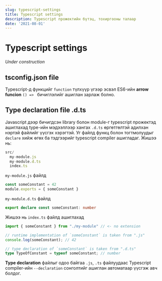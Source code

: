 ```yaml
---
slug: typescript-settings
title: Typescript settings
description: Typescript прожектийн бүтэц, тохиргооны талаар
date: '2021-08-01'
---
```


# Typescript settings

*Under construction*

## tsconfig.json file
Typescript-д функцийг `function` түлхүүр үгээр эсвэл ES6-ийн **arrow funcion** `() => ` бичиглэлийг ашиглан зарлаж болно. 


## Type declaration file .d.ts 
Javascript дээр бичигдсэн library болон module-г typescript прожектэд ашиглахад type-ийн мэдээллээр хангах `.d.ts` өргөтгөлтэй адилхан нэртэй файлийг үүсгэх хэрэгтэй. Уг файлд функц болон тогтмолуудыг `declare` хийж өгөх ба тэдгээрийг typescript compiler ашигладаг. Жишээ нь:

```ts
src/
  my-module.js
  my-module.d.ts
  index.ts
```

`my-module.js` файлд
```ts
const someConstant = 42
module.exports = { someConstant }
```

`my-module.d.ts` файлд
```ts
export declare const someConstant: number
```

Жишээ нь `index.ts` файлд ашиглахад
```ts
import { someConstant } from "./my-module" // <- no extension

// runtime implementation of `someConstant` is taken from ".js"
console.log(someConstant); // 42

// type declaration of `someConstant` is taken from ".d.ts"
type TypeOfConstant = typeof someConstant; // number
```

**Type declaration** файлыг одоо байгаа `.js`, `.ts` файлуудаас Typescript compiler-ийн `--declaration` сонголтийг ашиглан автоматаар үүсгэж авч болдог. 

